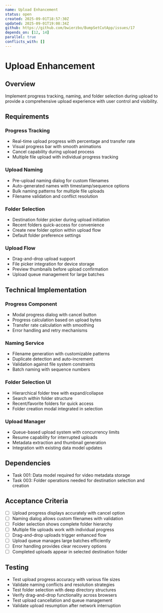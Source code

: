 ```yaml
---
name: Upload Enhancement
status: open
created: 2025-09-01T18:57:30Z
updated: 2025-09-01T19:08:34Z
github: https://github.com/bwierzbo/BumpSetCutApp/issues/17
depends_on: [12, 14]
parallel: true
conflicts_with: []
---
```


# Upload Enhancement

## Overview
Implement progress tracking, naming, and folder selection during upload to provide a comprehensive upload experience with user control and visibility.

## Requirements

### Progress Tracking
- Real-time upload progress with percentage and transfer rate
- Visual progress bar with smooth animations
- Cancel capability during upload process
- Multiple file upload with individual progress tracking

### Upload Naming
- Pre-upload naming dialog for custom filenames
- Auto-generated names with timestamp/sequence options
- Bulk naming patterns for multiple file uploads
- Filename validation and conflict resolution

### Folder Selection
- Destination folder picker during upload initiation
- Recent folders quick-access for convenience
- Create new folder option within upload flow
- Default folder preference settings

### Upload Flow
- Drag-and-drop upload support
- File picker integration for device storage
- Preview thumbnails before upload confirmation
- Upload queue management for large batches

## Technical Implementation

### Progress Component
- Modal progress dialog with cancel button
- Progress calculation based on upload bytes
- Transfer rate calculation with smoothing
- Error handling and retry mechanisms

### Naming Service
- Filename generation with customizable patterns
- Duplicate detection and auto-increment
- Validation against file system constraints
- Batch naming with sequence numbers

### Folder Selection UI
- Hierarchical folder tree with expand/collapse
- Search within folder structure
- Recent/favorite folders for quick access
- Folder creation modal integrated in selection

### Upload Manager
- Queue-based upload system with concurrency limits
- Resume capability for interrupted uploads
- Metadata extraction and thumbnail generation
- Integration with existing data model updates

## Dependencies
- Task 001: Data model required for video metadata storage
- Task 003: Folder operations needed for destination selection and creation

## Acceptance Criteria
- [ ] Upload progress displays accurately with cancel option
- [ ] Naming dialog allows custom filenames with validation
- [ ] Folder selection shows complete folder hierarchy
- [ ] Multiple file uploads work with individual progress
- [ ] Drag-and-drop uploads trigger enhanced flow
- [ ] Upload queue manages large batches efficiently
- [ ] Error handling provides clear recovery options
- [ ] Completed uploads appear in selected destination folder

## Testing
- Test upload progress accuracy with various file sizes
- Validate naming conflicts and resolution strategies
- Test folder selection with deep directory structures
- Verify drag-and-drop functionality across browsers
- Test upload cancellation and queue management
- Validate upload resumption after network interruption
